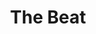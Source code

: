 ---
title: "The Beat"
summary: "2 Tone Ska revival group formed in 1978 in Birmingham, England by guitarist/vocalist with and along with rapper/toaster , drummer and veteran Jamaican saxophonist . As there was an eponymous US group emerging at the time they were forced to use the names The English Beat on their North American releases and The British Beat briefly in Australia. The band enjoyed immediate chart success and established their own record label . After the split in 1983, Steele and Cox went on to form and later while Wakeling, Ranking Roger and Saxa formed . Saxa and Everett Morton also formed , with some guest appearances by Ranking Roger who also joined members of in . Until recently, two different versions of the band toured fairly frequently: \"The English Beat starring Dave Wakeling\" and \"The Beat with Ranking Roger\" The latter group ended with the death of Ranking Roger in Spring of 2019."
slug: "the-beat"
image: "the-beat.jpg"
apple_music_artist_url: "https://music.apple.com/gb/artist/the-beat/974285668"
wikipedia_url: "https://en.wikipedia.org/wiki/The_Beat_(British_band)"
---